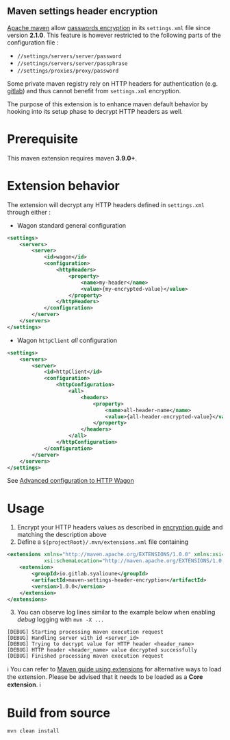 Maven settings header encryption
---

[Apache maven](https://maven.apache.org/) allow [passwords encryption](https://maven.apache.org/guides/mini/guide-encryption.html) in its `settings.xml` file since version **2.1.0**.
This feature is however restricted to the following parts of the configuration file :

* `//settings/servers/server/password`
* `//settings/servers/server/passphrase`
* `//settings/proxies/proxy/password`

Some private maven registry rely on HTTP headers for authentication (e.g. [gitlab](https://docs.gitlab.com/ee/user/packages/maven_repository/#publish-to-the-gitlab-package-registry)) and thus cannot benefit from `settings.xml` encryption.

The purpose of this extension is to enhance maven default behavior by hooking into its setup phase to decrypt HTTP headers as well.

# Prerequisite

This maven extension requires maven **3.9.0+**.

# Extension behavior

The extension will decrypt any HTTP headers defined in `settings.xml` through either :

* Wagon standard general configuration

```xml
<settings>
    <servers>
        <server>
            <id>wagon</id>
            <configuration>
                <httpHeaders>
                    <property>
                        <name>my-header</name>
                        <value>{my-encrypted-value}</value>
                    </property>
                </httpHeaders>
            </configuration>
        </server>
    </servers>
</settings>
```

* Wagon `httpClient` _all_ configuration

```xml
<settings>
    <servers>
        <server>
            <id>httpClient</id>
            <configuration>
                <httpConfiguration>
                    <all>
                        <headers>
                            <property>
                                <name>all-header-name</name>
                                <value>{all-header-encrypted-value}</value>
                            </property>
                        </headers>
                    </all>
                </httpConfiguration>
            </configuration>
        </server>
    </servers>
</settings>
```

See [Advanced configuration to HTTP Wagon](https://maven.apache.org/guides/mini/guide-http-settings.html)

# Usage

1. Encrypt your HTTP headers values as described in [encryption guide](https://maven.apache.org/guides/mini/guide-encryption.html) and matching the description above
2. Define a `${projectRoot}/.mvn/extensions.xml` file containing

```xml
<extensions xmlns="http://maven.apache.org/EXTENSIONS/1.0.0" xmlns:xsi="http://www.w3.org/2001/XMLSchema-instance"
            xsi:schemaLocation="http://maven.apache.org/EXTENSIONS/1.0.0 http://maven.apache.org/xsd/core-extensions-1.0.0.xsd">
    <extension>
        <groupId>io.gitlab.syalioune</groupId>
        <artifactId>maven-settings-header-encryption</artifactId>
        <version>1.0.0</version>
    </extension>
</extensions>
```

3. You can observe log lines similar to the example below when enabling _debug_ logging with `mvn -X ...`

```
[DEBUG] Starting processing maven execution request
[DEBUG] Handling server with id <server_id>
[DEBUG] Trying to decrypt value for HTTP header <header_name>
[DEBUG] HTTP header <header_name> value decrypted successfully
[DEBUG] Finished processing maven execution request
```

ℹ️ You can refer to [Maven guide using extensions](https://maven.apache.org/guides/mini/guide-using-extensions.html) for alternative ways to load the extension. Please be advised that it needs to be loaded as a **Core extension**. ℹ️

# Build from source

```shell
mvn clean install
```
